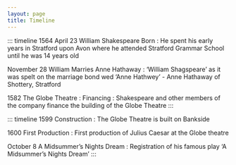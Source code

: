 ```yaml
---
layout: page
title: Timeline
---
```

::: timeline
1564 April 23
William Shakespeare Born
: He spent his early years in Stratford upon Avon where he attended Stratford Grammar School until he was 14 years old

November 28
William Marries Anne Hathaway
: ‘William Shagspeare’ as it was spelt on the marriage bond wed ‘Anne Hathwey’ - Anne Hathaway of Shottery, Stratford

1582
The Globe Theatre
: Financing
: Shakespeare and other members of the company finance the building of the Globe Theatre
:::

::: timeline
1599
Construction
: The Globe Theatre is built on Bankside

1600
First Production
: First production of Julius Caesar at the Globe theatre

October 8
A Midsummer’s Nights Dream
: Registration of his famous play ‘A Midsummer’s Nights Dream’
:::
